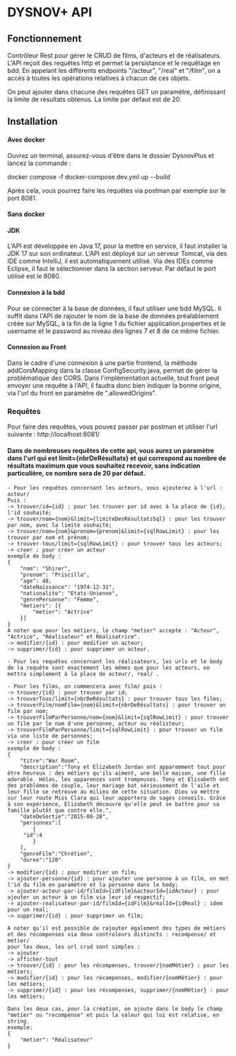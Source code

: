 # DYSNOV+ API

## Fonctionnement
Contrôleur Rest pour gérer le CRUD de films, d'acteurs et de réalisateurs.
L'API reçoit des requêtes http et permet la persistance et le requêtage en bdd.
En appelant les différents endpoints "/acteur", "/real" et "/film", on a accès à toutes
les opérations relatives à chacun de ces objets.

On peut ajouter dans chacune des requêtes GET un paramètre, définissant la limite de résultats obtenus.
La limite par défaut est de 20.

## Installation

#### Avec docker
Ouvrez un terminal, assurez-vous d'être dans le dossier DysnovPlus et lancez la commande :

docker compose -f docker-compose.dev.yml up --build

Après cela, vous pourrez faire les requêtes via postman par exemple sur le port 8081.

#### Sans docker
#### JDK
L'API est développée en Java 17, pour la mettre en service, il faut installer la JDK 17 sur son ordinateur.
L'API est déployé sur un serveur Tomcat, via des IDE comme IntelliJ, il est automatiquement utilisé.
Via des IDEs comme Eclipse, il faut le sélectionner dans la section serveur.
Par défaut le port utilisé est le 8080.

#### Connexion à la bdd
Pour se connecter à la base de données, il faut utiliser une bdd MySQL.
Il suffit dans l'API de rajouter le nom de la base de données préalablement créée sur MySQL, à la fin de la ligne 1
du fichier application.properties et le username et le password au niveau des lignes 7 et 8 de ce même fichier.

#### Connexion au Front
Dans le cadre d'une connexion à une partie frontend, la méthode addCorsMapping dans la classe ConfigSecurity.java,
permet de gérer la problématique des CORS. Dans l'implémentation actuelle, tout front peut envoyer une requête à l'API,
il faudra donc bien indiquer la bonne origine, via l'url du front en paramètre de ".allowedOrigins".

### Requêtes
Pour faire des requêtes, vous pouvez passer par postman et utiliser l'url suivante :
http://localhost:8081/
#### Dans de nombreuses requêtes de cette api, vous aurez un paramètre dans l'url qui est limit={nbrDeRésultats} et qui correspond au nombre de résultats maximum que vous souhaitez recevoir, sans indication particulière, ce nombre sera de 20 par défaut.
    - Pour les requêtes concernant les acteurs, vous ajouterez à l'url : acteur/
    Puis :
    -> trouver/id={id} : pour les trouver par id avec à la place de {id}, l'id souhaité;
    -> trouver/nom={nom}&limit={limiteDesRésultatsSql} : pour les trouver par nom, avec la limite souhaité;
    -> trouver/nom={nom}&prenom={prenom}&limit={sqlRowLimit} : pour les trouver par nom et prénom;
    -> trouver-tous/limit={sqlRowLimit} : pour trouver tous les acteurs;
    -> creer : pour créer un acteur
    exemple de body : 
    {
        "nom": "Shirer",
        "prenom": "Priscilla",
        "age": 48,
        "dateNaissance": "1974-12-31",
        "nationalite": "Etats-Unienne",
        "genrePersonne": "Femme",
        "metiers": [{
            "metier": "Actrice"
        }]
    }
    A noter que pour les métiers, le champ "metier" accepte : "Acteur", "Actrice", "Réalisateur" et Réalisatrice".
    -> modifier/{id} : pour modifier un acteur;
    -> supprimer/{id} : pour supprimer un acteur.

    - Pour les requêtes concernant les réalisateurs, les urls et le body de la requête sont exactement les mêmes que pour les acteurs, on mettra simplement à la place de acteur/, real/ .
    
    - Pour les films, on commencera avec film/ puis :
    -> trouver/{id} : pour trouver par id;
    -> trouverTous/limit={nbrDeRésultats} : pour trouver tous les films;
    -> trouverFilm/nomFilm={nom}&limit={nbrDeRésultats} : pour trouver un film par nom;
    -> trouverFilmParPersonne/nom={nom}&limit={sqlRowLimit} : pour trouver un film par le nom d'une personne, acteur ou réalisteur;
    -> trouverFilmParPersonne/limit={sqlRowLimit} : pour trouver un film via une liste de personnes;
    -> creer : pour créer un film
    exemple de body :
    {
        "titre":"War Room",
        "description":"Tony et Elizabeth Jordan ont apparemment tout pour être heureux : des métiers qu'ils aiment, une belle maison, une fille adorable. Hélas, les apparences sont trompeuses. Tony et Elisabeth ont des problèmes de couple, leur mariage bat sérieusement de l'aile et leur fille se retrouve au milieu de cette situation. Dieu va mettre sur leur route Miss Clara qui leur apportera de sages conseils. Grâce à son expérience, Elizabeth découvre qu'elle peut se battre pour sa famille plutôt que contre elle.",
        "dateDeSortie":"2015-08-28",
        "personnes":[
            {
         "id":4
            }
        ],
        "genreFilm":"Chrétien",
        "duree":"120"
    }
    -> modifier/{id} : pour modifier un film;
    -> ajouter-personne/{id} : pour ajouter une personne à un film, on met l'id du film en paramètre et la personne dans le body;
    -> ajouter-acteur-par-id/filmId={idFilm}&acteurId={idActeur} : pour ajouter un acteur à un film via leur id respectif;
    -> ajouter-realisateur-par-id/filmId={idFilm}&realId={idReal} : idem pour un real;
    -> supprimer/{id} : pour supprimer un film;

    A noter qu'il est possible de rajouter également des types de métiers et des récompenses via deux controleurs distincts : recompense/ et metier/
    pour les deux, les url crud sont simples :
    -> ajouter
    -> afficher-tout
    -> trouver/{id} : pour les récompenses, trouver/{nomMétier} : pour les métiers;
    -> modifier/{id} : pour les récompenses, modifier/{nomMétier} : pour les métiers;
    -> supprimer/{id} : pour les récompenses, supprimer/{nomMétier} : pour les métiers;

    Dans les deux cas, pour la création, on ajoute dans le body le champ "metier" ou "recompense" et puis la valeur qui lui est relative, en string.
    exemple: 
    {
        "metier": "Réalisateur"
    }


